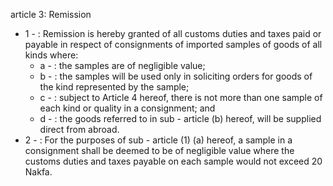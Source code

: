 article 3: Remission

<ul>
			<li>1 - : Remission is hereby granted of all customs duties and taxes paid or payable in respect of consignments of imported samples of goods of all kinds where:<ul>
						<li>a - : the samples are of negligible value; <ul>
						</ul></li>						<li>b - : the samples will be used only in soliciting orders for goods of the kind represented by the sample; <ul>
						</ul></li>						<li>c - : subject to Article 4 hereof, there is not more than one sample of each kind or quality in a consignment; and<ul>
						</ul></li>						<li>d - : the goods referred to in sub - article (b) hereof, will be supplied direct from abroad. <ul>
						</ul></li>			</ul></li>			<li>2 - : For the purposes of sub - article (1) (a) hereof, a sample in a consignment shall be deemed to be of negligible value where the customs duties and taxes payable on each sample would not exceed 20 Nakfa. <ul>
			</ul></li></ul>